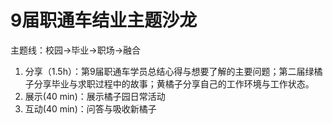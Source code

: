 # 9届职通车结业主题沙龙
主题线：校园->毕业->职场->融合
1. 分享（1.5h）：第9届职通车学员总结心得与想要了解的主要问题；第二届绿橘子分享毕业与求职过程中的故事；黄橘子分享自己的工作环境与工作状态。
2. 展示(40 min)：展示橘子园日常活动
3. 互动(40 min)：问答与吸收新橘子
